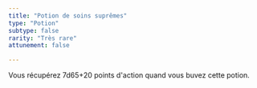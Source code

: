 ```yaml
---
title: "Potion de soins suprêmes"
type: "Potion"
subtype: false
rarity: "Très rare"
attunement: false

---
```

Vous récupérez 7d65+20 points d'action quand vous buvez cette potion.
